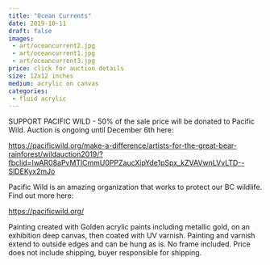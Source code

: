 ```yaml
---
title: "Ocean Currents"
date: 2019-10-11
draft: false
images:
 - art/oceancurrent2.jpg
 - art/oceancurrent1.jpg
 - art/oceancurrent3.jpg
price: click for auction details
size: 12x12 inches
medium: acrylic on canvas
categories:
 - fluid acrylic
---
```


SUPPORT PACIFIC WILD - 50% of the sale price will be donated to Pacific Wild. Auction is ongoing until December 6th here:

<https://pacificwild.org/make-a-difference/artists-for-the-great-bear-rainforest/wildauction2019/?fbclid=IwAR08aPvMTlCmmU0PPZaucXipYde1pSpx_kZVAVwnLVvLTD--SlDEKyx2mJo>

Pacific Wild is an amazing organization that works to protect our BC wildlife. Find out more here:

<https://pacificwild.org/>

Painting created with Golden acrylic paints including metallic gold, on an exhibition deep canvas, then coated with UV varnish. Painting and varnish extend to outside edges and can be hung as is. No frame included. Price does not include shipping, buyer responsible for shipping.